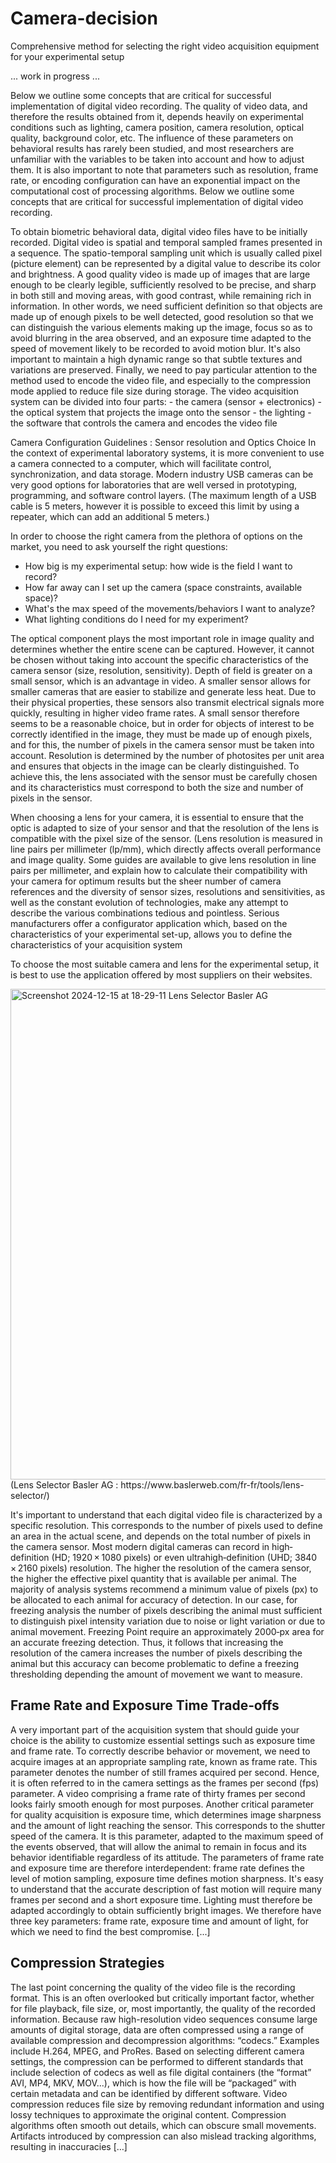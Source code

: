 # Camera-decision
Comprehensive method for selecting the right video acquisition equipment for your experimental setup

... work in progress ...

Below we outline some concepts that are critical for successful implementation of digital video recording.
The quality of video data, and therefore the results obtained from it, depends heavily on experimental conditions such as lighting, camera position, camera resolution, optical quality, background color, etc. The influence of these parameters on behavioral results has rarely been studied, and most researchers are unfamiliar with the variables to be taken into account and how to adjust them. It is also important to note that parameters such as resolution, frame rate, or encoding configuration can have an exponential impact on the computational cost of processing algorithms. 
Below we outline some concepts that are critical for successful implementation of digital video recording.

To obtain biometric behavioral data, digital video files have to be initially recorded. Digital video is spatial and temporal sampled frames presented in a sequence. The spatio-temporal sampling unit which is usually called pixel (picture element) can be represented by a digital value to describe its color and brightness. 
A good quality video is made up of images that are large enough to be clearly legible, sufficiently resolved to be precise, and sharp in both still and moving areas, with good contrast, while remaining rich in information. In other words, we need sufficient definition so that objects are made up of enough pixels to be well detected, good resolution so that we can distinguish the various elements making up the image, focus so as to avoid blurring in the area observed, and an exposure time adapted to the speed of movement likely to be recorded to avoid motion blur. It's also important to maintain a high dynamic range so that subtle textures and variations are preserved. Finally, we need to pay particular attention to the method used to encode the video file, and especially to the compression mode applied to reduce file size during storage.
The video acquisition system can be divided into four parts:
	- the camera (sensor + electronics)
	- the optical system that projects the image onto the sensor
	- the lighting
	- the software that controls the camera and encodes the video file

Camera Configuration Guidelines : Sensor resolution and Optics Choice
In the context of experimental laboratory systems, it is more convenient to use a camera connected to a computer, which will facilitate control, synchronization, and data storage. Modern industry USB cameras can be very good options for laboratories that are well versed in prototyping, programming, and software control layers. (The maximum length of a USB cable is 5 meters, however it is possible to exceed this limit by using a repeater, which can add an additional 5 meters.)

In order to choose the right camera from the plethora of options on the market, you need to ask yourself the right questions:
- How big is my experimental setup: how wide is the field I want to record?
- How far away can I set up the camera (space constraints, available space)?
- What's the max speed of the movements/behaviors I want to analyze?
- What lighting conditions do I need for my experiment?

The optical component plays the most important role in image quality and determines whether the entire scene can be captured. However, it cannot be chosen without taking into account the specific characteristics of the camera sensor (size, resolution, sensitivity).
Depth of field is greater on a small sensor, which is an advantage in video. A smaller sensor allows for smaller cameras that are easier to stabilize and generate less heat. Due to their physical properties, these sensors also transmit electrical signals more quickly, resulting in higher video frame rates. A small sensor therefore seems to be a reasonable choice, but in order for objects of interest to be correctly identified in the image, they must be made up of enough pixels, and for this, the number of pixels in the camera sensor must be taken into account. Resolution is determined by the number of photosites per unit area and ensures that objects in the image can be clearly distinguished. To achieve this, the lens associated with the sensor must be carefully chosen and its characteristics must correspond to both the size and number of pixels in the sensor.

When choosing a lens for your camera, it is essential to ensure that the optic is adapted to size of your sensor and that the resolution of the lens is compatible with the pixel size of the sensor. (Lens resolution is measured in line pairs per millimeter (lp/mm), which directly affects overall performance and image quality. Some guides are available to give lens resolution in line pairs per millimeter, and explain how to calculate their compatibility with your camera for optimum results but the sheer number of camera references and the diversity of sensor sizes, resolutions and sensitivities, as well as the constant evolution of technologies, make any attempt to describe the various combinations tedious and pointless. Serious manufacturers offer a configurator application which, based on the characteristics of your experimental set-up, allows you to define the characteristics of your acquisition system

To choose the most suitable camera and lens for the experimental setup, it is best to use the application offered by most suppliers on their websites.

<img width="1698" height="785" alt="Screenshot 2024-12-15 at 18-29-11 Lens Selector Basler AG" src="https://github.com/user-attachments/assets/b72728e4-c7d8-46a4-8b3e-5dd44a52bec0" />
(Lens Selector Basler AG : https://www.baslerweb.com/fr-fr/tools/lens-selector/)

It's important to understand that each digital video file is characterized by a specific resolution. This corresponds to the number of pixels used to define an area in the actual scene, and depends on the total number of pixels in the camera sensor. Most modern digital cameras can record in high‐definition (HD; 1920 × 1080 pixels) or even ultrahigh‐definition (UHD; 3840 × 2160 pixels) resolution. The higher the resolution of the camera sensor, the higher the effective pixel quantity that is available per animal. The majority of analysis systems recommend a minimum value of pixels (px) to be allocated to each animal for accuracy of detection. In our case, for freezing analysis the number of pixels describing the animal must sufficient to distinguish pixel intensity variation due to noise or light variation or due to animal movement. Freezing Point require an approximately 2000‐px area for an accurate freezing detection. Thus, it follows that increasing the resolution of the camera increases the number of pixels describing the animal but this accuracy can become problematic to define a freezing thresholding depending the amount of movement we want to measure.

## Frame Rate and Exposure Time Trade‑offs
A very important part of the acquisition system that should guide your choice is the ability to customize essential settings such as exposure time and frame rate. To correctly describe behavior or movement, we need to acquire images at an appropriate sampling rate, known as frame rate. This parameter denotes the number of still frames acquired per second. Hence, it is often referred to in the camera settings as the frames per second (fps) parameter. A video comprising a frame rate of thirty frames per second looks fairly smooth enough for most purposes. Another critical parameter for quality acquisition is exposure time, which determines image sharpness and the amount of light reaching the sensor. This corresponds to the shutter speed of the camera. It is this parameter, adapted to the maximum speed of the events observed, that will allow the animal to remain in focus and its behavior identifiable regardless of its attitude.
The parameters of frame rate and exposure time are therefore interdependent: frame rate defines the level of motion sampling, exposure time defines motion sharpness. It's easy to understand that the accurate description of fast motion will require many frames per second and a short exposure time. Lighting must therefore be adapted accordingly to obtain sufficiently bright images. We therefore have three key parameters: frame rate, exposure time and amount of light, for which we need to find the best compromise.
[...]

## Compression Strategies
The last point concerning the quality of the video file is the recording format. This is an often overlooked but critically important factor, whether for file playback, file size, or, most importantly, the quality of the recorded information. Because raw high-resolution video sequences consume large amounts of digital storage, data are often compressed using a range of available compression and decompression algorithms: “codecs.” Examples include H.264, MPEG, and ProRes. Based on selecting different camera settings, the compression can be performed to different standards that include selection of codecs as well as file digital containers (the “format” AVI, MP4, MKV, MOV...), which is how the file will be “packaged” with certain metadata and can be identified by different software. Video compression reduces file size by removing redundant information and using lossy techniques to approximate the original content. Compression algorithms often smooth out details, which can obscure small movements. Artifacts introduced by compression can also mislead tracking algorithms, resulting in inaccuracies
[…]
